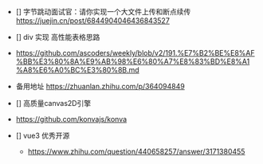 - [] 字节跳动面试官：请你实现一个大文件上传和断点续传 
  https://juejin.cn/post/6844904046436843527

- [] div 实现 高性能表格思路 
 - https://github.com/ascoders/weekly/blob/v2/191.%E7%B2%BE%E8%AF%BB%E3%80%8A%E9%AB%98%E6%80%A7%E8%83%BD%E8%A1%A8%E6%A0%BC%E3%80%8B.md
 - 备用地址  https://zhuanlan.zhihu.com/p/364094849

- [] 高质量canvas2D引擎
 - https://github.com/konvajs/konva

- [] vue3 优秀开源
  - https://www.zhihu.com/question/440658257/answer/3171380455